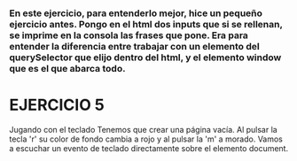 ### En este ejercicio, para entenderlo mejor, hice un pequeño ejercicio antes. Pongo en el html dos inputs que si se rellenan, se imprime en la consola las frases que pone. Era para entender la diferencia entre trabajar con un elemento del querySelector que elijo dentro del html, y el elemento window que es el que abarca todo.


# EJERCICIO 5
Jugando con el teclado
Tenemos que crear una página vacía. Al pulsar la tecla 'r' su color de fondo cambia a rojo y al pulsar la 'm' a morado. Vamos a escuchar un evento de teclado directamente sobre el elemento document.